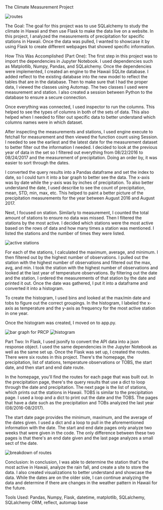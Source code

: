 The Climate Measurement Project

![routes](https://github.com/EmmaLimoli/sqlalchemy-challenge/blob/master/completed_images/Screen%20Shot%202020-08-18%20at%206.54.55%20PM.png)

The Goal:
The goal for this project was to use SQLalchemy to study the climate in Hawaii and then use Flask to make the data live on a website. In this project, I analyzed the measurements of precipitation for specific stations in Hawaii. Once the data was pulled, I wanted to showcase it by using Flask to create different webpages that showed specific information.

How This Was Accomplished (Part One):
The first step in this project was to import the dependencies in Jupyter Notebook. I used dependencies such as Matplotlib, Numpy, Pandas, and SQLalchemy. Once the dependencies were implemented, I created an engine to the Hawaii SQLite database. I added reflect to the existing database into the new model to reflect the tables that are in the database. Then to make sure that I had the proper data, I viewed the classes using Automap. The two classes I used were measurement and station. I also created a session between Python to the database to ensure a secure connection.

Once everything was connected, I used inspector to run the columns. This helped to see the types of columns in both of the sets of data. This also helped when I needed to filter out specific data to better understand which columns names were in which dataset. 

After inspecting the measurements and stations, I used engine execute to fetchall for measurement and then viewed the function count using Session. I needed to see the earliest and the latest date for the measurement dataset to better filter out the information I needed. I decided to look at the previous year of data in the set so I filtered out everything from 08/22/2016 to 08/24/2017 and the measurement of precipitation. Doing an order by, it was easier to sort through the dates. 

I converted the query results into a Pandas dataframe and set the index to date, so I could turn it into a bar graph to better see the data. The x-axis was by date while the y-axis was by inches of precipitation. To also better understand the date, I used describe to see the count of precipitation, mean, STD, min, max, etc. This helped to paint a better picture of the precipitation measurements for the year between August 2016 and August 2017.

Next, I focused on station. Similarly to measurement, I counted the total amount of stations to ensure no data was missed. Then I filtered the stations by the most active. I decided which stations were the most active based on the rows of data and how many times a station was mentioned. I listed the stations and the number of times they were listed.

![active stations](https://github.com/EmmaLimoli/sqlalchemy-challenge/blob/master/completed_images/Screen%20Shot%202020-08-18%20at%206.55.30%20PM.png)

For each of the stations, I calculated the maximum, average, and minimum. I then filtered out by the highest number of observations. I pulled out the station with the highest number of observations and filtered out the max, avg, and min. I took the station with the highest number of observations and looked at the last year of temperature observations. By filtering out the date and the station, I ordered the measurements of that station by the date and printed it out. Once the date was gathered, I put it into a dataframe and converted it into a histogram. 

To create the histogram, I used bins and looked at the max/min date and tobs to figure out the correct groupings. In the histogram, I labeled the x-axis as temperature and the y-axis as frequency for the most active station in one year.

Once the histogram was created, I moved on to app.py. 

![bar graph for PRCP](https://github.com/EmmaLimoli/sqlalchemy-challenge/blob/master/completed_images/prcp_date.png)
![histogram](https://github.com/EmmaLimoli/sqlalchemy-challenge/blob/master/completed_images/histogram.png)

Part Two:
In Flask, I used jsonify to convert the API data into a json response object. I used the same dependencies in the Jupyter Notebook as well as the same set up. Once the Flask was set up, I created the routes. There were six routes in this project. There's the homepage, the precipitation, list of stations, temperature observations or TOBS, the start date, and then start and end date route. 

In the homepage, you'll find the routes for each page that was built out. In the precipitation page, there's the query results that use a dict to loop through the date and precipitation. The next page is the list of stations, which prints out the stations in Hawaii. TOBS is similar to the precipitation page. I used a loop and a dict to print out the date and the TOBS. The pages that have a date such as the precipitation and TOBs analyzed the last year (08/2016-08/2017).

The start date page provides the minimum, maximum, and the average of the dates given. I used a dict and a loop to pull in the aforementioned information with the date. The start and end date pages only analyze two weeks that were given in the code. The only difference between these two pages is that there's an end date given and the last page analyzes a small sect of the date.

![breakdown of routes](https://github.com/EmmaLimoli/sqlalchemy-challenge/blob/master/completed_images/Screen%20Shot%202020-08-19%20at%203.21.48%20PM.png)

Conclusion:
In conclusion, I was able to determine the station that's the most active in Hawaii, analyze the rain fall, and create a site to store the data. I also created visualizations to better understand and showcase the data. While the dates are on the older side, I can continue analyzing the data and determine if there are changes in the weather pattern in Hawaii for the future.

Tools Used: Pandas, Numpy, Flask, datetime, matplotlib, SQLalchemy, SQLalchemy ORM, reflect, automap base



